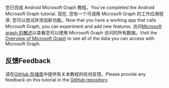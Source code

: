 <!-- markdownlint-disable MD002 MD041 -->

<span data-ttu-id="fbefa-101">您已完成 Android Microsoft Graph 教程。</span><span class="sxs-lookup"><span data-stu-id="fbefa-101">You've completed the Android Microsoft Graph tutorial.</span></span> <span data-ttu-id="fbefa-102">现在, 您有一个可调用 Microsoft Graph 的工作应用程序, 您可以尝试并添加新功能。</span><span class="sxs-lookup"><span data-stu-id="fbefa-102">Now that you have a working app that calls Microsoft Graph, you can experiment and add new features.</span></span> <span data-ttu-id="fbefa-103">访问[Microsoft graph 的概述](/graph/overview)以查看您可以使用 Microsoft Graph 访问的所有数据。</span><span class="sxs-lookup"><span data-stu-id="fbefa-103">Visit the [Overview of Microsoft Graph](/graph/overview) to see all of the data you can access with Microsoft Graph.</span></span>

## <a name="feedback"></a><span data-ttu-id="fbefa-104">反馈</span><span class="sxs-lookup"><span data-stu-id="fbefa-104">Feedback</span></span>

<span data-ttu-id="fbefa-105">请在[GitHub 存储库](https://github.com/microsoftgraph/msgraph-training-android)中提供有关本教程的任何反馈。</span><span class="sxs-lookup"><span data-stu-id="fbefa-105">Please provide any feedback on this tutorial in the [GitHub repository](https://github.com/microsoftgraph/msgraph-training-android).</span></span>
